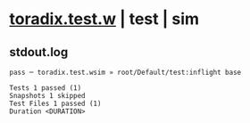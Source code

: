 # [toradix.test.w](../../../../../../tests/sdk_tests/math/toradix.test.w) | test | sim

## stdout.log
```log
pass ─ toradix.test.wsim » root/Default/test:inflight base

Tests 1 passed (1)
Snapshots 1 skipped
Test Files 1 passed (1)
Duration <DURATION>
```

